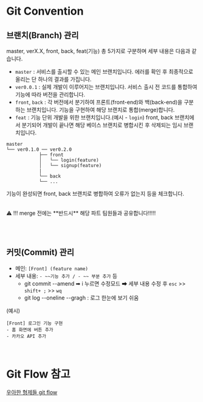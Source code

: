 # Git Convention

## 브랜치(Branch) 관리

master, verX.X, front, back, feat(기능) 총 5가지로 구분하며 세부 내용은 다음과 같습니다.

- `master` : 서비스를 출시할 수 있는 메인 브랜치입니다. 에러를 확인 후 최종적으로 올리는 단 하나의 결과를 가집니다.
- `ver0.0.1` : 실제 개발이 이루어지는 브랜치입니다. 서비스 출시 전 코드를 통합하여 기능에 따라 버전을 관리합니다.
- `front`, `back` : 각 버전에서 분기하여 프론트(front-end)와 백(back-end)을 구분하는 브랜치입니다. 기능을 구현하여 해당 브랜치로 통합(merge)합니다.
- `feat` : 기능 단위 개발을 위한 브랜치입니다.(예시 - `login`) front, back 브랜치에서 분기되어 개발이 끝나면 해당 베이스 브랜치로 병합시킨 후 삭제되는 임시 브랜치입니다.
   
```
master
└── ver0.1.0 ── ver0.2.0
			├── front
			│   └── login(feature)
			│   └── signup(feature)
			|
			└── back
			└── ...
```
   
기능이 완성되면 front, back 브랜치로 병합하여 오류가 없는지 등을 체크합니다.
<br/><br/>


<aside>
⚠️ !!! merge 전에는 **반드시** 해당 파트 팀원들과 공유합니다!!!!!
</aside>

<br/><br/>

## 커밋(Commit) 관리

- 메인:  `[Front] (feature name)`
- 세부 내용:  `- ~~기능 추가 / - ~~ 부분 추가`  등
    - git commit --amend ➡ i 누르면 수정모드 ➡ 세부 내용 수정 후 `esc` >> `shift+ ;` >> `wq`
    - git log --oneline --gragh     : 로그 한눈에 보기 쉬움

(예시)

```
[Front] 로그인 기능 구현
- 홈 화면에 버튼 추가
- 카카오 API 추가
```

<br/>

# Git Flow 참고
[우아한 형제들 git flow](https://techblog.woowahan.com/2553/, "git flow")
